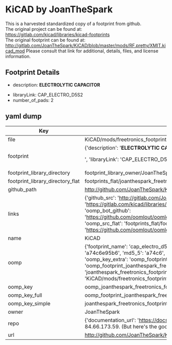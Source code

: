 # KiCAD by JoanTheSpark  
This is a harvested standardized copy of a footprint from github.  
The original project can be found at:  
https://gitlab.com/kicad/libraries/kicad-footprints  
The original footprint can be found at:
http://gitlab.com/JoanTheSpark/KiCAD/blob/master/mods/RF.pretty/XMIT.kicad_mod
Please consult that link for additional, details, files, and license information.  
## Footprint Details
* description: <b>ELECTROLYTIC CAPACITOR</b><p>  
* libraryLink: CAP_ELECTRO_D5S2  
* number_of_pads: 2  
## yaml dump  
| Key | Value |  
| --- | --- |  
| file | KiCAD/mods/freetronics_footprints.pretty/CAP_ELECTRO_D5S2.kicad_mod |  
| footprint | {'description': '<b>ELECTROLYTIC CAPACITOR</b><p>', 'libraryLink': 'CAP_ELECTRO_D5S2', 'number_of_pads': 2} |  
| footprint_library_directory | footprint_library_owner/JoanTheSpark_KiCAD |  
| footprint_library_directory_flat | footprints_flat/joanthespark_freetronics_footprints_cap_electro_d5s2/working |  
| github_path | http://github.com/JoanTheSpark/KiCAD/blob/master/mods/freetronics_footprints.pretty/CAP_ELECTRO_D5S2.kicad_mod |  
| links | {'github_src': 'http://gitlab.com/JoanTheSpark/KiCAD/blob/master/mods/RF.pretty/XMIT.kicad_mod', 'github_src_repo': 'https://gitlab.com/kicad/libraries/kicad-footprints', 'oomp_bot': 'footprints/joanthespark_freetronics_footprints_cap_electro_d5s2/working', 'oomp_bot_github': 'https://github.com/oomlout/oomlout_oomp_footprint_bot/tree/main/footprints/joanthespark_freetronics_footprints_cap_electro_d5s2/working', 'oomp_src_flat': 'footprints_flat/footprints_flat/joanthespark_freetronics_footprints_cap_electro_d5s2/working', 'oomp_src_flat_github': 'https://github.com/oomlout/oomlout_oomp_footprint_src/tree/main/footprints_flat/joanthespark_freetronics_footprints_cap_electro_d5s2/working'} |  
| name | KiCAD |  
| oomp | {'footprint_name': 'cap_electro_d5s2', 'library_name': 'freetronics_footprints', 'md5': 'a74c6e95b66bbed99e138d860508540d', 'md5_10': 'a74c6e95b6', 'md5_5': 'a74c6', 'md5_6': 'a74c6e', 'oomp_key': 'oomp_joanthespark_freetronics_footprints_cap_electro_d5s2', 'oomp_key_extra': 'oomp_footprint_joanthespark_freetronics_footprints_cap_electro_d5s2', 'oomp_key_full': 'oomp_footprint_joanthespark_freetronics_footprints_cap_electro_d5s2_a74c6e', 'oomp_key_simple': 'joanthespark_freetronics_footprints_cap_electro_d5s2', 'original_filename': 'KiCAD/mods/freetronics_footprints.pretty/CAP_ELECTRO_D5S2.kicad_mod', 'owner_name': 'joanthespark'} |  
| oomp_key | oomp_joanthespark_freetronics_footprints_cap_electro_d5s2 |  
| oomp_key_full | oomp_footprint_joanthespark_freetronics_footprints_cap_electro_d5s2 |  
| oomp_key_simple | joanthespark_freetronics_footprints_cap_electro_d5s2 |  
| owner | JoanTheSpark |  
| repo | {'documentation_url': 'https://docs.github.com/rest/overview/resources-in-the-rest-api#rate-limiting', 'message': "API rate limit exceeded for 84.66.173.59. (But here's the good news: Authenticated requests get a higher rate limit. Check out the documentation for more details.)"} |  
| url | http://github.com/JoanTheSpark/KiCAD |  


